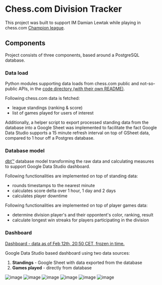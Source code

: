 # Chess.com Division Tracker

This project was built to support IM Damian Lewtak while playing in chess.com [Champion league](https://www.chess.com/news/view/chesscom-releases-leagues).

## Components

Project consists of three components, based around a PostgreSQL database.

### Data load

Python modules supporting data loads from chess.com public and not-so-public APIs, in the [code directory (with their own README)](code/).

Following chess.com data is fetched:

- league standings (ranking & score)
- list of games played for users of interest

Additionally, a helper script to export processed standing data from the database into a Google Sheet was implemented to facilitate the fact Google Data Studio supports a 15 minute refresh interval on top of GSheet data, compared to 1 hour off a Postgres database.

### Database model

[dbt™](https://www.getdbt.com/) database model transforming the raw data and calculating measures to support Google Data Studio dashboard.

Following functionalities are implemented on top of standing data:

- rounds timestamps to the nearest minute
- calculates score delta over 1 hour, 1 day and 2 days
- calculates player downtime

Following functionalities are implemented on top of player games data:

- determine division player's and their oppontent's color, ranking, result
- calculate longest win streaks for players participating in the division

### Dashboard

[Dashboard - data as of Feb 12th, 20:50 CET, frozen in time.](https://datastudio.google.com/reporting/e57b9275-2de3-4f8e-b257-e71bdd37a219)

Google Data Studio based dashboard using two data sources:

1. **Standings** - Google Sheet with data exported from the database
2. **Games played** - directly from database

![image](https://user-images.githubusercontent.com/2545419/156153288-2ed25460-85d2-4c5a-9b31-232f6c1a60a4.png)
![image](https://user-images.githubusercontent.com/2545419/156153338-7ef09248-d4b0-4e69-ac44-5dfb03a120b0.png)
![image](https://user-images.githubusercontent.com/2545419/156153480-bd4cde90-9b98-4e76-9b0d-8dfe29277d22.png)
![image](https://user-images.githubusercontent.com/2545419/156153572-f08c294d-f6d8-4b70-af8f-d46a0ceba4c2.png)
![image](https://user-images.githubusercontent.com/2545419/156153634-2e3a9cdd-6b0d-4205-a032-63fe4e05e6a5.png)
![image](https://user-images.githubusercontent.com/2545419/156153669-2f8c6dd6-97d5-4aa8-9927-87314bf65d9c.png)


